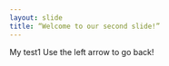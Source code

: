 ```yaml
---
layout: slide
title: “Welcome to our second slide!”
---
```

My test1
Use the left arrow to go back!
